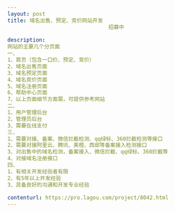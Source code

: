 ```yaml
---                
layout: post       
title: 域名出售、预定、竞价网站开发
                                招募中
           
description: 
网站的主要几个分页面
一、
1、首页（包含一口价、预定、竞价）
2、域名出售页面
3、域名预定页面
4、域名竞价页面
5、域名注册页面
6、帮助中心页面
7、以上页面细节方面需，可提供参考网站
二、
1、用户管理后台
2、管理员后台
3、需要在线支付
三、
1、需要对接、备案、微信拦截检测、qq绿标、360拦截检测等接口
2、需要对接阿里云、腾讯、美橙、西部等备案接入检测接口
3、对出售中的域名检测，备案接入、微信拦截、qq绿标、360拦截等
4、对接域名注册接口
四、
1、有相关开发经验者有限
2、有5年以上开发经验
3、具备良好的沟通和开发专业经验
     
contenturl: https://pro.lagou.com/project/8042.html      
---                 
```

